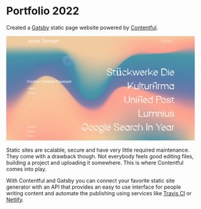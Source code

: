 # Portfolio 2022

Created a [Gatsby](http://gatsbyjs.com/) static page website powered by [Contentful](https://www.contentful.com).

![Portfolio homepage](./screenshot.png 'Portfolio Homepage')

Static sites are scalable, secure and have very little required maintenance. They come with a drawback though. Not everybody feels good editing files, building a project and uploading it somewhere. This is where Contentful comes into play.

With Contentful and Gatsby you can connect your favorite static site generator with an API that provides an easy to use interface for people writing content and automate the publishing using services like [Travis CI](https://travis-ci.org/) or [Netlify](https://www.netlify.com/).
